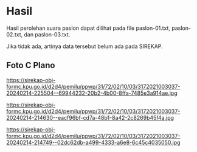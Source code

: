 # Hasil

Hasil perolehan suara paslon dapat dilihat pada file paslon-01.txt, paslon-02.txt, dan paslon-03.txt.

Jika tidak ada, artinya data tersebut belum ada pada SIREKAP.

## Foto C Plano

https://sirekap-obj-formc.kpu.go.id/d2d4/pemilu/ppwp/31/72/02/10/03/3172021003037-20240214-225504--69944232-20b2-4b00-8ffa-7485e3a914ae.jpg

https://sirekap-obj-formc.kpu.go.id/d2d4/pemilu/ppwp/31/72/02/10/03/3172021003037-20240214-214630--eacf96bf-cd7a-48b1-8a42-2c8269b45f4a.jpg

https://sirekap-obj-formc.kpu.go.id/d2d4/pemilu/ppwp/31/72/02/10/03/3172021003037-20240214-214749--02dc62db-a499-4333-a6e8-6c45c4035050.jpg
